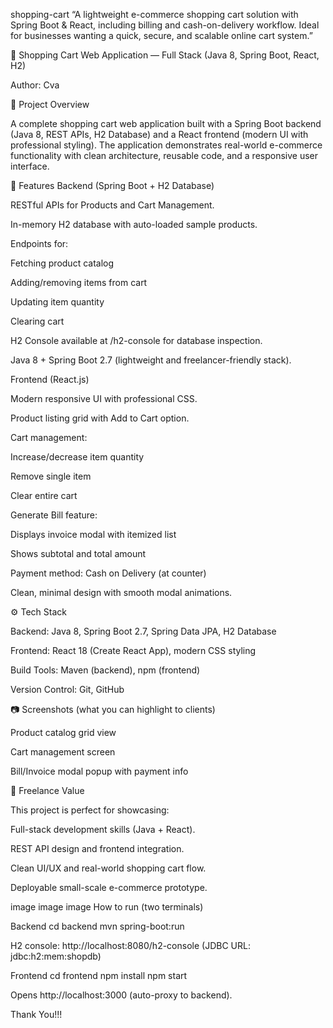 shopping-cart
“A lightweight e-commerce shopping cart solution with Spring Boot & React, including billing and cash-on-delivery workflow. Ideal for businesses wanting a quick, secure, and scalable online cart system.”

🛒 Shopping Cart Web Application — Full Stack (Java 8, Spring Boot, React, H2)

Author: Cva

📌 Project Overview

A complete shopping cart web application built with a Spring Boot backend (Java 8, REST APIs, H2 Database) and a React frontend (modern UI with professional styling). The application demonstrates real-world e-commerce functionality with clean architecture, reusable code, and a responsive user interface.

🚀 Features Backend (Spring Boot + H2 Database)

RESTful APIs for Products and Cart Management.

In-memory H2 database with auto-loaded sample products.

Endpoints for:

Fetching product catalog

Adding/removing items from cart

Updating item quantity

Clearing cart

H2 Console available at /h2-console for database inspection.

Java 8 + Spring Boot 2.7 (lightweight and freelancer-friendly stack).

Frontend (React.js)

Modern responsive UI with professional CSS.

Product listing grid with Add to Cart option.

Cart management:

Increase/decrease item quantity

Remove single item

Clear entire cart

Generate Bill feature:

Displays invoice modal with itemized list

Shows subtotal and total amount

Payment method: Cash on Delivery (at counter)

Clean, minimal design with smooth modal animations.

⚙️ Tech Stack

Backend: Java 8, Spring Boot 2.7, Spring Data JPA, H2 Database

Frontend: React 18 (Create React App), modern CSS styling

Build Tools: Maven (backend), npm (frontend)

Version Control: Git, GitHub

📷 Screenshots (what you can highlight to clients)

Product catalog grid view

Cart management screen

Bill/Invoice modal popup with payment info

💼 Freelance Value

This project is perfect for showcasing:

Full-stack development skills (Java + React).

REST API design and frontend integration.

Clean UI/UX and real-world shopping cart flow.

Deployable small-scale e-commerce prototype.

image image image
How to run (two terminals)

Backend
cd backend mvn spring-boot:run

H2 console: http://localhost:8080/h2-console (JDBC URL: jdbc:h2:mem:shopdb)

Frontend
cd frontend npm install npm start

Opens http://localhost:3000 (auto-proxy to backend).

Thank You!!!

